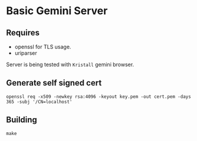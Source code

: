 
# Basic Gemini Server

## Requires
- openssl for TLS usage.
- uriparser

Server is being tested with `Kristall` gemini browser.

## Generate self signed cert
`openssl req -x509 -newkey rsa:4096 -keyout key.pem -out cert.pem -days 365 -subj '/CN=localhost'`

## Building
`make`

